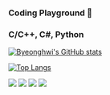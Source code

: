 ### Coding Playground 👋
### C/C++, C#, Python

[![Byeonghwi's GitHub stats](https://github-readme-stats.vercel.app/api?username=hwi1018&show_icons=true&theme=tokyonight)](https://github.com/hwi1018/github-readme-stats)

[![Top Langs](https://github-readme-stats.vercel.app/api/top-langs/?username=hwi1018&langs_count=3&layout=compact)](https://github.com/hwi1018/github-readme-stats)

<img src="https://img.shields.io/badge/Python-3766AB?style=flat-square&logo=Python&logoColor=white"/></a> 
<img src="https://img.shields.io/badge/CSharp-512BD4?style=flat-square&logo=appveyor&logoColor=white"/></a>
<img src="https://img.shields.io/badge/.Net-148EFF?style=flat-square&logo=appveyor&logoColor=black"/></a>
<img src="https://img.shields.io/badge/C/C++-26689A?style=flat-square&logo=appveyor&logoColor=black"/></a>



<!--
**hwi1018/hwi1018** is a ✨ _special_ ✨ repository because its `README.md` (this file) appears on your GitHub profile.

Here are some ideas to get you started:

- 🔭 I’m currently working on ...
- 🌱 I’m currently learning ...
- 👯 I’m looking to collaborate on ...
- 🤔 I’m looking for help with ...
- 💬 Ask me about ...
- 📫 How to reach me: ...
- 😄 Pronouns: ...
- ⚡ Fun fact: ...
-->
